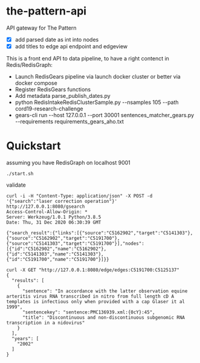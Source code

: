 # the-pattern-api
API gateway for The Pattern 

- [x] add parsed date as int into nodes
- [x] add titles to edge api endpoint and edgeview

This is a front end API to data pipeline, to have a right contenct in Redis/RedisGraph:

* Launch RedisGears pipeline via launch docker cluster or better via docker compose
* Register RedisGears functions 
* Add metadata parse_publish_dates.py 
* python RedisIntakeRedisClusterSample.py --nsamples 105 --path cord19-research-challenge
* gears-cli run --host 127.0.0.1 --port 30001 sentences_matcher_gears.py  --requirements requirements_gears_aho.txt 
# Quickstart 

assuming you have RedisGraph on localhost 9001 
```
./start.sh
```


validate

```
curl -i -H "Content-Type: application/json" -X POST -d '{"search":"laser correction operation"}' http://127.0.0.1:8080/gsearch
Access-Control-Allow-Origin: *
Server: Werkzeug/1.0.1 Python/3.8.5
Date: Thu, 31 Dec 2020 06:30:39 GMT

{"search_result":{"links":[{"source":"C5162902","target":"C5141303"},{"source":"C5162902","target":"C5191700"},{"source":"C5141303","target":"C5191700"}],"nodes":[{"id":"C5162902","name":"C5162902"},{"id":"C5141303","name":"C5141303"},{"id":"C5191700","name":"C5191700"}]}}
```

```
curl -X GET "http://127.0.0.1:8080/edge/edges:C5191700:C5125137"
{
  "results": [
    {
      "sentence": "In accordance with the latter observation equine arteritis virus RNA transcribed in nitro from full length cD A templates is infectious only when provided with a cap Glaser it al 1999", 
      "sentencekey": "sentence:PMC136939.xml:{0cY}:45", 
      "title": "Discontinuous and non-discontinuous subgenomic RNA transcription in a nidovirus"
    }
  ], 
  "years": [
    "2002"
  ]
}
```
